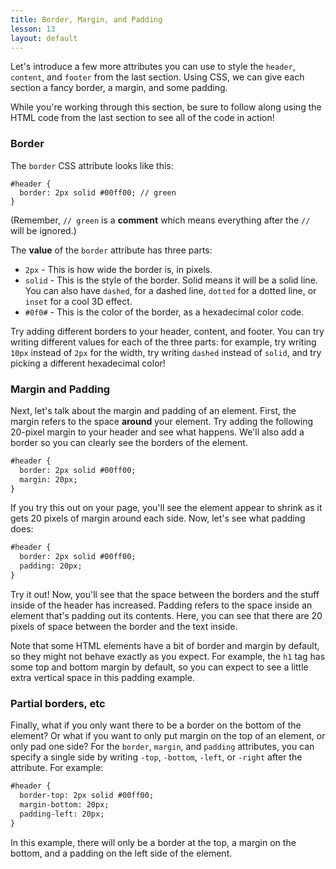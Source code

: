 ```yaml
---
title: Border, Margin, and Padding
lesson: 13
layout: default
---
```


Let's introduce a few more attributes you can use to style the `header`, `content`, and `footer` from the last section. Using CSS, we can give each section a fancy border, a margin, and some padding. 

While you're working through this section, be sure to follow along using the HTML code from the last section to see all of the code in action!

### Border

The `border` CSS attribute looks like this: 

```
#header {
  border: 2px solid #00ff00; // green
}
```

(Remember, `// green` is a **comment** which means everything after the `//` will be ignored.) 

The **value** of the `border` attribute has three parts: 

- `2px` - This is how wide the border is, in pixels. 
- `solid` - This is the style of the border. Solid means it will be a solid line. You can also have `dashed`, for a dashed line, `dotted` for a dotted line, or `inset` for a cool 3D effect. 
- `#0f0#` - This is the color of the border, as a hexadecimal color code. 

Try adding different borders to your header, content, and footer. You can try writing different values for each of the three parts: for example, try writing `10px` instead of `2px` for the width, try writing `dashed` instead of `solid`, and try picking a different hexadecimal color!

### Margin and Padding

Next, let's talk about the margin and padding of an element. First, the margin refers to the space **around** your element. Try adding the following 20-pixel margin to your header and see what happens. We'll also add a border so you can clearly see the borders of the element. 

```html
#header {
  border: 2px solid #00ff00; 
  margin: 20px;
}
```

If you try this out on your page, you'll see the element appear to shrink as it gets 20 pixels of margin around each side. Now, let's see what padding does: 

```html
#header {
  border: 2px solid #00ff00; 
  padding: 20px;
}
```

Try it out! Now, you'll see that the space between the borders and the stuff inside of the header has increased. Padding refers to the space inside an element that's padding out its contents. Here, you can see that there are 20 pixels of space between the border and the text inside. 

Note that some HTML elements have a bit of border and margin by default, so they might not behave exactly as you expect. For example, the `h1` tag has some top and bottom margin by default, so you can expect to see a little extra vertical space in this padding example.

### Partial borders, etc

Finally, what if you only want there to be a border on the bottom of the element? Or what if you want to only put margin on the top of an element, or only pad one side? For the `border`, `margin`, and `padding` attributes, you can specify a single side by writing `-top`, `-bottom`, `-left`, or `-right` after the attribute. For example: 

```html
#header {
  border-top: 2px solid #00ff00; 
  margin-bottom: 20px; 
  padding-left: 20px;
}
```

In this example, there will only be a border at the top, a margin on the bottom, and a padding on the left side of the element. 
